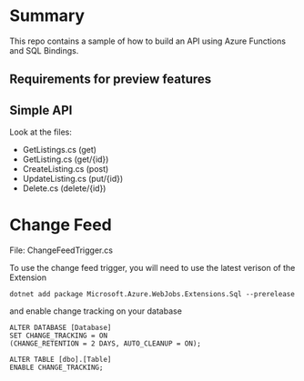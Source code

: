 # Summary

This repo contains a sample of how to build an API using Azure Functions and SQL Bindings.

## Requirements for preview features

## Simple API

Look at the files:

- GetListings.cs (get)
- GetListing.cs (get/{id})
- CreateListing.cs (post)
- UpdateListing.cs (put/{id})
- Delete.cs (delete/{id})

# Change Feed

File: ChangeFeedTrigger.cs

To use the change feed trigger, you will need to use the latest verison of the Extension

```
dotnet add package Microsoft.Azure.WebJobs.Extensions.Sql --prerelease
```

and enable change tracking on your database

```
ALTER DATABASE [Database]
SET CHANGE_TRACKING = ON
(CHANGE_RETENTION = 2 DAYS, AUTO_CLEANUP = ON);

ALTER TABLE [dbo].[Table]
ENABLE CHANGE_TRACKING;
```

